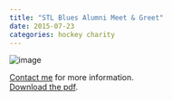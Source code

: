 ```yaml
---
title: "STL Blues Alumni Meet & Greet"
date: 2015-07-23
categories: hockey charity
---
```


<!-- 
Join us upstairs at the Springfield Brewing Company on Thursday, August 13th, 2015 for a meet & greet with St. Louis Blues Alumni:

* Reed Lowe
* Larry Patey
* Terry Yake
* Mike Zuke

Admission is free.

There will be a Q&A forum, silent auction, and bubble hockey tournament.
-->




![image][1]

[Contact me](https://twitter.com/DamonOverboe) for more information.  
[Download the pdf][2].

[1]: https://dl.dropboxusercontent.com/u/16078906/blues2015/Blues_Fundraiser.png





[2]: https://dl.dropboxusercontent.com/u/16078906/blues2015/Blues_Fundraiser.pdf
